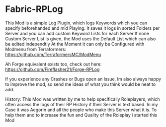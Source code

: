 # Fabric-RPLog
This Mod is a simple Log Plugin, which logs Keywords which you can specify beforehanded and mid Playing. 
It saves it logs in sorted Folders per Server and you can add custom Keyword Lists for each Server
If none Custom Server List is given, the Mod uses the Default List which can also be edited independtly
At the Moment it can only be Configured with Modmenu from Terraformers: https://github.com/TerraformersMC/ModMenu

Ah Forge equivalent exists too, check out here: https://github.com/Fireflasher21/Forge-RPLog

If you experience any Crashes or Bugs open an Issue. Im also always happy to improve the mod, so send me ideas of what you think would be neat to add.

History:
This Mod was written by me to help specifically Roleplayers, which often access the logs of their RP History if their Server is text based. 
In my Case it was Aegorin and all the people who make this Server what it is. To help them and to increase the fun and Quality of the Roleplay i started this Mod 
